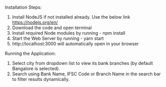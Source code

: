 Installation Steps:

1. Install NodeJS if not installed already. Use the below link https://nodejs.org/en/
2. Download the code and open terminal
3. Install required Node modules by running - npm install
4. Start the Web Server by running - yarn start
5. http://localhost:3000 will automatically open in your browser

Running the Application:

1. Select city from dropdown list to view its bank branches (by default Bangalore is selected).
2. Search using Bank Name, IFSC Code or Branch Name in the search bar to filter results dynamically.
